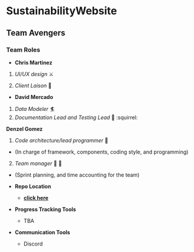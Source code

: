 # SustainabilityWebsite

## Team Avengers
### Team Roles  
* **Chris Martinez**
1. _UI/UX design_ :crossed_swords:

2. _Client Laison_ :tokyo_tower:

* **David Mercado**
1. _Data Modeler_ :surfer:
2. _Documentation Lead and Testing Lead_ :bookmark_tabs: :squirrel:

**Denzel Gomez**
1. _Code architecture/lead programmer_ :hammer:
  - (In charge of framework, components, coding style, and programming)
  
2. _Team manager_ :santa: :gift:
  - (Sprint planning, and time accounting for the team)

* **Repo Location**
  - [**click here**](https://github.com/GGC-SD/SustainabilityWebsite)

* **Progress Tracking Tools**
  - TBA

* **Communication Tools**
  - Discord
